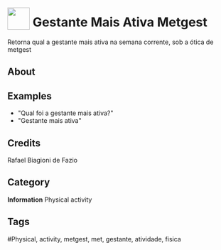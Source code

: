 # <img src="https://raw.githack.com/FortAwesome/Font-Awesome/master/svgs/solid/chart-line.svg" card_color="#2C3E50" width="50" height="50" style="vertical-align:bottom"/> Gestante Mais Ativa Metgest
Retorna qual a gestante mais ativa na semana corrente, sob a ótica de metgest

## About


## Examples
* "Qual foi a gestante mais ativa?"
* "Gestante mais ativa"

## Credits
Rafael Biagioni de Fazio

## Category
**Information**
Physical activity

## Tags
#Physical, activity, metgest, met, gestante, atividade, fisica

